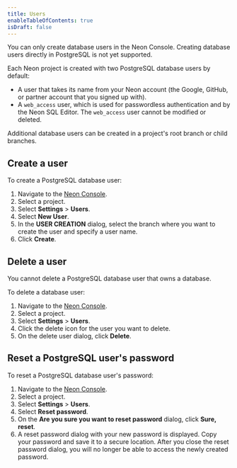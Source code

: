 ```yaml
---
title: Users
enableTableOfContents: true
isDraft: false
---
```


<Admonition type="note">
You can only create database users in the Neon Console. Creating database users directly in PostgreSQL is not yet supported.  
</Admonition>

Each Neon project is created with two PostgreSQL database users by default:

- A user that takes its name from your Neon account (the Google, GitHub, or partner account that you signed up with).
- A `web_access` user, which is used for passwordless authentication and by the Neon SQL Editor. The `web_access` user cannot be modified or deleted.

Additional database users can be created in a project's root branch or child branches.

## Create a user

To create a PostgreSQL database user:

1. Navigate to the [Neon Console](https://console.neon.tech).
2. Select a project.
3. Select **Settings** > **Users**.
4. Select **New User**.
5. In the **USER CREATION** dialog, select the branch where you want to create the user and specify a user name.
6. Click **Create**.

## Delete a user

You cannot delete a PostgreSQL database user that owns a database.

To delete a database user:

1. Navigate to the [Neon Console](https://console.neon.tech).
2. Select a project.
3. Select **Settings** > **Users**.
4. Click the delete icon for the user you want to delete.
5. On the delete user dialog, click **Delete**.

## Reset a PostgreSQL user's password

To reset a PostgreSQL database user's password:

1. Navigate to the [Neon Console](https://console.neon.tech).
2. Select a project.
3. Select **Settings** > **Users**.
4. Select **Reset password**.
5. On the **Are you sure you want to reset password** dialog, click **Sure, reset**.
6. A reset password dialog with your new password is displayed. Copy your password and save it to a secure location. After you close the reset password dialog, you will no longer be able to access the newly created password.
